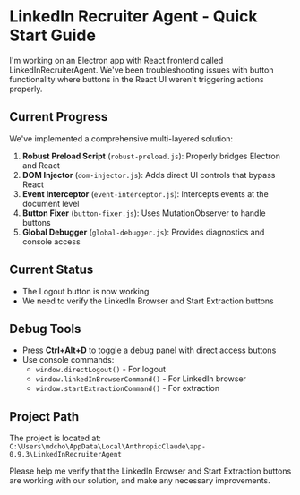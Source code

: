 # LinkedIn Recruiter Agent - Quick Start Guide

I'm working on an Electron app with React frontend called LinkedInRecruiterAgent. We've been troubleshooting issues with button functionality where buttons in the React UI weren't triggering actions properly.

## Current Progress

We've implemented a comprehensive multi-layered solution:

1. **Robust Preload Script** (`robust-preload.js`): Properly bridges Electron and React
2. **DOM Injector** (`dom-injector.js`): Adds direct UI controls that bypass React
3. **Event Interceptor** (`event-interceptor.js`): Intercepts events at the document level
4. **Button Fixer** (`button-fixer.js`): Uses MutationObserver to handle buttons
5. **Global Debugger** (`global-debugger.js`): Provides diagnostics and console access

## Current Status

- The Logout button is now working
- We need to verify the LinkedIn Browser and Start Extraction buttons

## Debug Tools

- Press **Ctrl+Alt+D** to toggle a debug panel with direct access buttons
- Use console commands:
  - `window.directLogout()` - For logout
  - `window.linkedInBrowserCommand()` - For LinkedIn browser
  - `window.startExtractionCommand()` - For extraction

## Project Path

The project is located at: `C:\Users\mdcho\AppData\Local\AnthropicClaude\app-0.9.3\LinkedInRecruiterAgent`

Please help me verify that the LinkedIn Browser and Start Extraction buttons are working with our solution, and make any necessary improvements.
